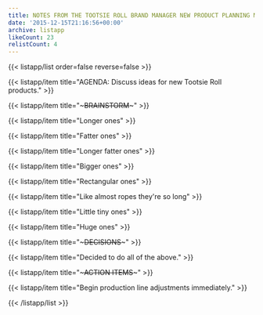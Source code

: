 ```yaml
---
title: NOTES FROM THE TOOTSIE ROLL BRAND MANAGER NEW PRODUCT PLANNING MEETING, 1991
date: '2015-12-15T21:16:56+00:00'
archive: listapp
likeCount: 23
relistCount: 4
---
```


{{< listapp/list order=false reverse=false >}}

   {{< listapp/item title="AGENDA: Discuss ideas for new Tootsie Roll products." >}}

   {{< listapp/item title="~~~BRAINSTORM~~~" >}}

   {{< listapp/item title="Longer ones" >}}

   {{< listapp/item title="Fatter ones" >}}

   {{< listapp/item title="Longer fatter ones" >}}

   {{< listapp/item title="Bigger ones" >}}

   {{< listapp/item title="Rectangular ones" >}}

   {{< listapp/item title="Like almost ropes they're so long" >}}

   {{< listapp/item title="Little tiny ones" >}}

   {{< listapp/item title="Huge ones" >}}

   {{< listapp/item title="~~~DECISIONS~~~" >}}

   {{< listapp/item title="Decided to do all of the above." >}}

   {{< listapp/item title="~~~ACTION ITEMS~~~" >}}

   {{< listapp/item title="Begin production line adjustments immediately." >}}

{{< /listapp/list >}}
